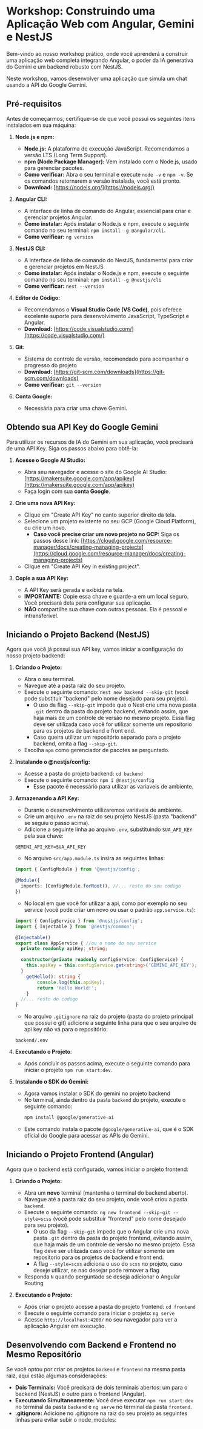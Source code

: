 # Workshop: Construindo uma Aplicação Web com Angular, Gemini e NestJS

Bem-vindo ao nosso workshop prático, onde você aprenderá a construir uma aplicação web completa integrando Angular, o poder da IA generativa do Gemini e um backend robusto com NestJS.

Neste workshop, vamos desenvolver uma aplicação que simula um chat usando a API do Google Gemini.

## Pré-requisitos

Antes de começarmos, certifique-se de que você possui os seguintes itens instalados em sua máquina:

1.  **Node.js e npm:**
    *   **Node.js:** A plataforma de execução JavaScript. Recomendamos a versão LTS (Long Term Support).
    *   **npm (Node Package Manager):** Vem instalado com o Node.js, usado para gerenciar pacotes.
    *   **Como verificar:** Abra o seu terminal e execute `node -v` e `npm -v`. Se os comandos retornarem a versão instalada, você está pronto.
    *   **Download:** [https://nodejs.org/](https://nodejs.org/)

2.  **Angular CLI:**
    *   A interface de linha de comando do Angular, essencial para criar e gerenciar projetos Angular.
    *   **Como instalar:** Após instalar o Node.js e npm, execute o seguinte comando no seu terminal: `npm install -g @angular/cli`.
    *   **Como verificar:** `ng version`

3.  **NestJS CLI:**
    *   A interface de linha de comando do NestJS, fundamental para criar e gerenciar projetos em NestJS
    *   **Como instalar:** Após instalar o Node.js e npm, execute o seguinte comando no seu terminal: `npm install -g @nestjs/cli`
    *   **Como verificar:** `nest --version`

4.  **Editor de Código:**
    *   Recomendamos o **Visual Studio Code (VS Code)**, pois oferece excelente suporte para desenvolvimento JavaScript, TypeScript e Angular.
    *   **Download:** [https://code.visualstudio.com/](https://code.visualstudio.com/)

5.  **Git:**
    *   Sistema de controle de versão, recomendado para acompanhar o progresso do projeto
    *   **Download:** [https://git-scm.com/downloads](https://git-scm.com/downloads)
    *   **Como verificar:** `git --version`

6.  **Conta Google:**
    *   Necessária para criar uma chave Gemini.

## Obtendo sua API Key do Google Gemini

Para utilizar os recursos de IA do Gemini em sua aplicação, você precisará de uma API Key. Siga os passos abaixo para obtê-la:

1.  **Acesse o Google AI Studio:**
    *   Abra seu navegador e acesse o site do Google AI Studio: [https://makersuite.google.com/app/apikey](https://makersuite.google.com/app/apikey)
    *   Faça login com sua **conta Google**.

2.  **Crie uma nova API Key:**
    *   Clique em "Create API Key" no canto superior direito da tela.
    *   Selecione um projeto existente no seu GCP (Google Cloud Platform), ou crie um novo.
        *   **Caso você precise criar um novo projeto no GCP:** Siga os passos desse link: [https://cloud.google.com/resource-manager/docs/creating-managing-projects](https://cloud.google.com/resource-manager/docs/creating-managing-projects)
    *   Clique em "Create API Key in existing project".

3.  **Copie a sua API Key:**
    *   A API Key será gerada e exibida na tela.
    *   **IMPORTANTE:** Copie essa chave e guarde-a em um local seguro. Você precisará dela para configurar sua aplicação.
    *   **NÃO** compartilhe sua chave com outras pessoas. Ela é pessoal e intransferível.

## Iniciando o Projeto Backend (NestJS)

Agora que você já possui sua API key, vamos iniciar a configuração do nosso projeto backend:

1.  **Criando o Projeto:**
    *   Abra o seu terminal.
    *   Navegue até a pasta raiz do seu projeto.
    *   Execute o seguinte comando: `nest new backend --skip-git` (você pode substituir "backend" pelo nome desejado para seu projeto).
        *   O uso da flag `--skip-git` impede que o Nest crie uma nova pasta `.git` dentro da pasta do projeto backend, evitando assim, que haja mais de um controle de versão no mesmo projeto. Essa flag deve ser utilizada caso você for utilizar somente um repositorio para os projetos de backend e front end.
        *   Caso queira utilizar um repositório separado para o projeto backend, omita a flag `--skip-git`.
    *   Escolha `npm` como gerenciador de pacotes se perguntado.

2.  **Instalando o @nestjs/config:**
    *   Acesse a pasta do projeto backend: `cd backend`
    *   Execute o seguinte comando: `npm i @nestjs/config`
        * Esse pacote é necessário para utilizar as variaveis de ambiente.

3.  **Armazenando a API Key:**
    *   Durante o desenvolvimento utilizaremos variáveis de ambiente.
    *   Crie um arquivo `.env` na raiz do seu projeto NestJS (pasta "backend" se seguiu o passo acima).
    *   Adicione a seguinte linha ao arquivo `.env`, substituindo `SUA_API_KEY` pela sua chave:

    ```
    GEMINI_API_KEY=SUA_API_KEY
    ```

    *   No arquivo `src/app.module.ts` insira as seguintes linhas:

    ```ts
    import { ConfigModule } from '@nestjs/config';

    @Module({
      imports: [ConfigModule.forRoot(), //... resto do seu codigo
    })
    ```

    *   No local em que você for utilizar a api, como por exemplo no seu service (você pode criar um novo ou usar o padrão `app.service.ts`):

    ```ts
    import { ConfigService } from '@nestjs/config';
    import { Injectable } from '@nestjs/common';

    @Injectable()
    export class AppService { //ou o nome do seu service
      private readonly apiKey: string;

      constructor(private readonly configService: ConfigService) {
        this.apiKey = this.configService.get<string>('GEMINI_API_KEY');
      }
        getHello(): string {
            console.log(this.apiKey);
            return 'Hello World!';
        }
      //... resto do codigo
    }
    ```

    *   No arquivo `.gitignore` na raiz do projeto (pasta do projeto principal que possui o git) adicione a seguinte linha para que o seu arquivo de api key não vá para o repositório:

    ```
    backend/.env
    ```

4.  **Executando o Projeto**:
    *   Após concluir os passos acima, execute o seguinte comando para iniciar o projeto `npm run start:dev`.

5. **Instalando o SDK do Gemini:**
    * Agora vamos instalar o SDK do gemini no projeto backend
    * No terminal, ainda dentro da pasta `backend` do projeto, execute o seguinte comando:
        ```bash
        npm install @google/generative-ai
        ```
    * Este comando instala o pacote `@google/generative-ai`, que é o SDK oficial do Google para acessar as APIs do Gemini.


## Iniciando o Projeto Frontend (Angular)

Agora que o backend está configurado, vamos iniciar o projeto frontend:

1.  **Criando o Projeto:**
    *   Abra um **novo** terminal (mantenha o terminal do backend aberto).
    *   Navegue até a pasta raiz do seu projeto, onde você criou a pasta `backend`.
    *   Execute o seguinte comando: `ng new frontend --skip-git --style=scss` (você pode substituir "frontend" pelo nome desejado para seu projeto).
        *   O uso da flag `--skip-git` impede que o Angular crie uma nova pasta `.git` dentro da pasta do projeto frontend, evitando assim, que haja mais de um controle de versão no mesmo projeto. Essa flag deve ser utilizada caso você for utilizar somente um repositorio para os projetos de backend e front end.
        * A flag `--style=scss` adiciona o uso do `scss` no projeto, caso deseje utilizar, se nao desejar pode remover a flag
    *   Responda `N` quando perguntado se deseja adicionar o Angular Routing

2.  **Executando o Projeto:**
    *   Após criar o projeto acesse a pasta do projeto frontend: `cd frontend`
    *   Execute o seguinte comando para iniciar o projeto: `ng serve`
    *   Acesse `http://localhost:4200/` no seu navegador para ver a aplicação Angular em execução.

## Desenvolvendo com Backend e Frontend no Mesmo Repositório

Se você optou por criar os projetos `backend` e `frontend` na mesma pasta raiz, aqui estão algumas considerações:

*   **Dois Terminais:** Você precisará de dois terminais abertos: um para o backend (NestJS) e outro para o frontend (Angular).
*   **Executando Simultaneamente:**  Você deve executar `npm run start:dev` no terminal da pasta `backend` e `ng serve` no terminal da pasta `frontend`.
*   **.gitignore:** Adicione no .gitignore na raiz do seu projeto as seguintes linhas para evitar subir o node_modules:

